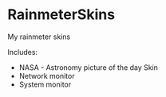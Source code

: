 # RainmeterSkins
My rainmeter skins

Includes:
- NASA - Astronomy picture of the day Skin
- Network monitor
- System monitor

